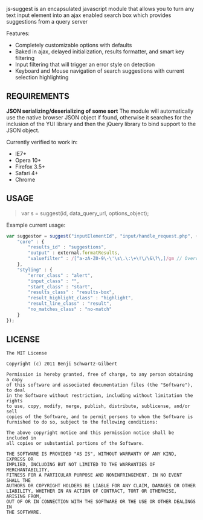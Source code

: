 
js-suggest is an encapsulated javascript module that allows you to turn any text input element into an ajax enabled search box which provides suggestions from a query server

Features:

+ Completely customizable options with defaults
+ Baked in ajax, delayed initialization, results formatter, and smart key filtering
+ Input filtering that will trigger an error style on detection
+ Keyboard and Mouse navigation of search suggestions with current selection highlighting

REQUIREMENTS
------------------

__JSON serializing/deserializing of some sort__
The module will automatically use the native browser JSON object if found, otherwise it searches for the inclusion of the YUI library and then the jQuery library to bind support to the JSON object.

Currently verified to work in:

+ IE7+
+ Opera 10+
+ Firefox 3.5+
+ Safari 4+
+ Chrome
	
USAGE
--------

> var s = suggest(id, data_query_url, options_object);

Example current usage:

```javascript
var suggestor = suggest("inputElementId", "input/handle_request.php", {
	"core" : {
		"results_id" : "suggestions",
		"output" : external.formatResults,
		"valuefilter" : /[^a-zA-Z0-9\-\'\s\.\:\+\!\/\&\?\,]/gm // Overrides default filter
	},
	"styling" : {
		"error_class" : "alert",
		"input_class" : "",
		"start_class" : "start",
		"results_class" : "results-box",
		"result_highlight_class" : "highlight",
		"result_line_class" : "result",
		"no_matches_class" : "no-match"
	}
});
```

LICENSE
----------

    The MIT License

	Copyright (c) 2011 Benji Schwartz-Gilbert

	Permission is hereby granted, free of charge, to any person obtaining a copy
	of this software and associated documentation files (the "Software"), to deal
	in the Software without restriction, including without limitation the rights
	to use, copy, modify, merge, publish, distribute, sublicense, and/or sell
	copies of the Software, and to permit persons to whom the Software is
	furnished to do so, subject to the following conditions:

	The above copyright notice and this permission notice shall be included in
	all copies or substantial portions of the Software.

	THE SOFTWARE IS PROVIDED "AS IS", WITHOUT WARRANTY OF ANY KIND, EXPRESS OR
	IMPLIED, INCLUDING BUT NOT LIMITED TO THE WARRANTIES OF MERCHANTABILITY,
	FITNESS FOR A PARTICULAR PURPOSE AND NONINFRINGEMENT. IN NO EVENT SHALL THE
	AUTHORS OR COPYRIGHT HOLDERS BE LIABLE FOR ANY CLAIM, DAMAGES OR OTHER
	LIABILITY, WHETHER IN AN ACTION OF CONTRACT, TORT OR OTHERWISE, ARISING FROM,
	OUT OF OR IN CONNECTION WITH THE SOFTWARE OR THE USE OR OTHER DEALINGS IN
	THE SOFTWARE.
